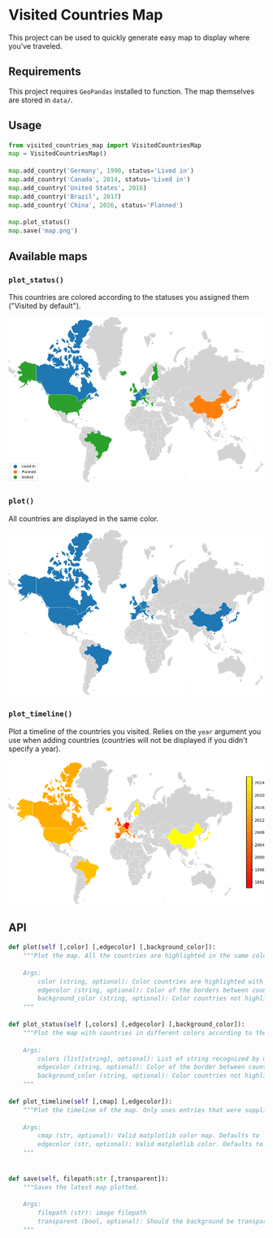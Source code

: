 # Visited Countries Map
This project can be used to quickly generate easy map to display where you've traveled.

## Requirements
This project requires `GeoPandas` installed to function. The map themselves are stored in `data/`.

## Usage
```python
from visited_countries_map import VisitedCountriesMap
map = VisitedCountriesMap()

map.add_country('Germany', 1990, status='Lived in')
map.add_country('Canada', 2014, status='Lived in')
map.add_country('United States', 2016)
map.add_country('Brazil', 2017)
map.add_country('China', 2026, status='Planned')

map.plot_status()
map.save('map.png')
```

## Available maps

### `plot_status()`
This countries are colored according to the statuses you assigned them ("Visited by default").

![plot_status](images/plot_status.png)

### `plot()`
All countries are displayed in the same color.

![plot_status](images/plot.png)

### `plot_timeline()`
Plot a timeline of the countries you visited. Relies on the `year` argument you use when adding countries (countries will not be displayed if you didn't specify a year).

![plot_status](images/plot_timeline.png)




## API 
```python
def plot(self [,color] [,edgecolor] [,background_color]):
    """Plot the map. All the countries are highlighted in the same color.

    Args:
        color (string, optional): Color countries are highlighted with (as recognized by matplotlib).Defaults to DEFAULT_COLOR.
        edgecolor (string, optional): Color of the borders between countries. Defaults to EDGE_COLOR.
        background_color (string, optional): Color countries not highlighted are displayed in. Defaults to BACKGROUND_COLOR.
    """
    
def plot_status(self [,colors] [,edgecolor] [,background_color]):
    """Plot the map with countries in different colors according to the status given to them.

    Args:
        colors (list[string], optional): List of string recognized by matplotlib. The color will be applied in alphabetical order.             Defaults to COLOR_MAP.
        edgecolor (string, optional): Color of the border between countries. Defaults to EDGE_COLOR.
        background_color (string, optional): Color countries not highlighted are displayed in. Defaults to BACKGROUND_COLOR.
    """
    
def plot_timeline(self [,cmap] [,edgecolor]):
    """Plot the timeline of the map. Only uses entries that were supplied a year.

    Args:
        cmap (str, optional): Valid matplotlib color map. Defaults to 'autumn'.
        edgecolor (str, optional): Valid matplotlib color. Defaults to EDGE_COLOR.
    """
    

def save(self, filepath:str [,transparent]):
    """Saves the latest map plotted.

    Args:
        filepath (str): image filepath
        transparent (bool, optional): Should the background be transparent. Defaults to True.
    """
```